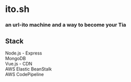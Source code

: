 # ito.sh
### an url-ito machine and a way to become your Tia

## Stack
Node.js - Express<br>
MongoDB<br>
Vue.js - CDN<br>
AWS Elastic BeanStalk<br>
AWS CodePipeline